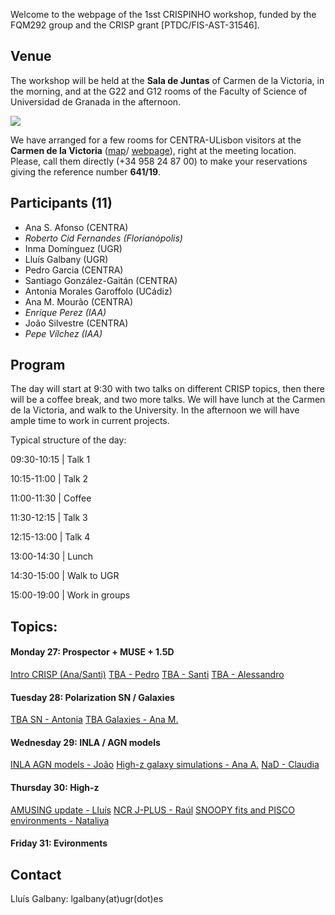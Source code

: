 Welcome to the webpage of the 1sst CRISPINHO workshop, funded by the FQM292 group and the CRISP grant [PTDC/FIS-AST-31546]. 

## Venue

The workshop will be held at the **Sala de Juntas** of Carmen de la Victoria, in the morning, and at the G22 and G12 rooms of the Faculty of Science of Universidad de Granada in the afternoon.

[![](https://github.com/amusing-muse/crispinho2020/raw/master/map.png)](https://www.google.com/maps/dir/Carmen+de+la+Victoria,+Cuesta+del+Chapiz,+9,+18010+Granada/Faculty+of+Sciences+of+the+UGR,+Avenida+de+Fuente+Nueva,+s%2Fn,+18071+Granada/@37.1792554,-3.6077715,15z/data=!3m1!4b1!4m14!4m13!1m5!1m1!1s0xd71fcc9ac4d670b:0x9edd116b4ac23362!2m2!1d-3.5886695!2d37.1808104!1m5!1m1!1s0xd71fcec9131a577:0x2d03f6ab4085cc8e!2m2!1d-3.6096739!2d37.179749!3e2)

We have arranged for a few rooms for CENTRA-ULisbon visitors at the **Carmen de la Victoria** ([map](https://www.google.com/maps/place/Carmen+de+la+Victoria/@37.1792554,-3.6077715,15z/data=!4m5!3m4!1s0xd71fcc9ac4d670b:0x9edd116b4ac23362!8m2!3d37.1808104!4d-3.5886695)/ 
[webpage](http://carmendelavictoria.ugr.es/)), right at the meeting location. Please, call them directly (+34 958 24 87 00) to make your reservations giving the reference number **641/19**.

## Participants (11)

- Ana S. Afonso (CENTRA)
- *Roberto Cid Fernandes (Florianópolis)*
- Inma Domínguez (UGR)
- Lluís Galbany (UGR)
- Pedro Garcia (CENTRA)
- Santiago González-Gaitán (CENTRA)
- Antonia Morales Garoffolo (UCádiz)
- Ana M. Mourão (CENTRA)
- *Enrique Perez (IAA)* 
- João Silvestre (CENTRA)
- *Pepe Vílchez (IAA)* 

## Program

The day will start at 9:30 with two talks on different CRISP topics, then there will be a coffee break, and two more talks. We will have lunch at the Carmen de la Victoria, and walk to the University. In the afternoon we will have ample time to work in current projects.

Typical structure of the day:

 09:30-10:15 | Talk 1                  
 
 10:15-11:00 | Talk 2                  
 
 11:00-11:30 | Coffee                  
 
 11:30-12:15 | Talk 3                  
 
 12:15-13:00 | Talk 4                  
 
 13:00-14:30 | Lunch                   
 
 14:30-15:00 | Walk to UGR             
 
 15:00-19:00 | Work in groups          

## Topics:

#### Monday 27: Prospector + MUSE + 1.5D 

[Intro CRISP (Ana/Santi)](https://github.com/amusing-muse/workshop2/blob/master/talks/file.pdf)
[TBA - Pedro](https://github.com/amusing-muse/workshop2/blob/master/talks/file.pdf)
[TBA - Santi](https://github.com/amusing-muse/workshop2/blob/master/talks/file.pdf)
[TBA - Alessandro](https://github.com/amusing-muse/workshop2/blob/master/talks/file.pdf)

#### Tuesday 28:  Polarization SN / Galaxies

[TBA SN - Antonia](https://github.com/amusing-muse/workshop2/blob/master/talks/file.pdf)
[TBA Galaxies - Ana M.](https://github.com/amusing-muse/workshop2/blob/master/talks/file.pdf)

#### Wednesday 29: INLA / AGN models

[INLA AGN models - João](https://github.com/amusing-muse/workshop2/blob/master/talks/file.pdf)
[High-z galaxy simulations - Ana A.](https://github.com/amusing-muse/workshop2/blob/master/talks/file.pdf)
[NaD - Claudia](https://github.com/amusing-muse/workshop2/blob/master/talks/file.pdf)

#### Thursday 30: High-z

[AMUSING update - Lluís](https://github.com/amusing-muse/workshop2/blob/master/talks/file.pdf)
[NCR J-PLUS - Raúl](https://github.com/amusing-muse/workshop2/blob/master/talks/file.pdf)
[SNOOPY fits and PISCO environments - Nataliya](https://github.com/amusing-muse/workshop2/blob/master/talks/file.pdf)

#### Friday 31: Evironments



## Contact

Lluís Galbany: lgalbany(at)ugr(dot)es
